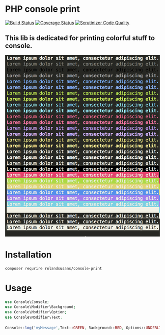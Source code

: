 # PHP console print 
[![Build Status](https://travis-ci.org/rolandsusans/php-console-print-lib.svg?branch=master)](https://travis-ci.org/rolandsusans/php-console-print-lib)
[![Coverage Status](https://coveralls.io/repos/github/rolandsusans/php-console-print-lib/badge.svg?branch=master)](https://coveralls.io/github/rolandsusans/php-console-print-lib?branch=master)
[![Scrutinizer Code Quality](https://scrutinizer-ci.com/g/rolandsusans/php-console-print-lib/badges/quality-score.png?b=master)](https://scrutinizer-ci.com/g/rolandsusans/php-console-print-lib/?branch=master)    
## This lib is dedicated for printing colorful stuff to console. 
![](/example/output.png)
# Installation
```bash
composer requrire rolandsusans/console-print
```
# Usage
```php
use Console\Console;
use Console\Modifier\Background;
use Console\Modifier\Option;
use Console\Modifier\Text;

Console::log('myMessage',Text::GREEN, Background::RED, Options::UNDERLINE);
```